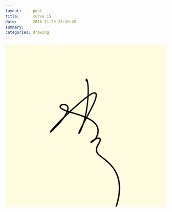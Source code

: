 ```yaml
---
layout:     post
title:      curve 15
date:       2016-11-29 23:20:20
summary:    
categories: drawing
---
```

![curve 15](/images/diary/curve-15.png "I should be writing.")
